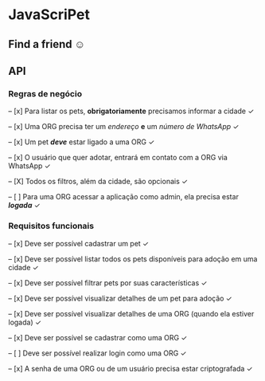 # JavaScriPet 
## Find a friend ☺︎
## API

### Regras de negócio

– [x] Para listar os pets, **obrigatoriamente** precisamos informar a cidade ✓

– [x] Uma ORG precisa ter um *endereço* **e** um *número de WhatsApp* ✓

– [x] Um pet **_deve_** estar ligado a uma ORG ✓

– [x] O usuário que quer adotar, entrará em contato com a ORG via WhatsApp ✓

– [X] Todos os filtros, além da cidade, são opcionais ✓

– [ ] Para uma ORG acessar a aplicação como admin, ela precisa estar ***logada*** ✓

### Requisitos funcionais

– [x] Deve ser possível cadastrar um pet ✓

– [x] Deve ser possível listar todos os pets disponíveis para adoção em uma cidade ✓

– [x] Deve ser possível filtrar pets por suas características ✓

– [x] Deve ser possível visualizar detalhes de um pet para adoção ✓

– [x] Deve ser possível visualizar detalhes de uma ORG (quando ela estiver logada) ✓

– [x] Deve ser possível se cadastrar como uma ORG ✓

– [ ] Deve ser possível realizar login como uma ORG ✓

– [x] A senha de uma ORG ou de um usuário precisa estar criptografada ✓
